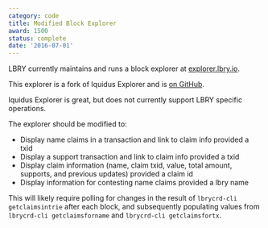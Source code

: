 ```yaml
---
category: code
title: Modified Block Explorer
award: 1500
status: complete
date: '2016-07-01'
---
```


LBRY currently maintains and runs a block explorer at [explorer.lbry.io](https://explorer.lbry.io).

This explorer is a fork of Iquidus Explorer and is [on GitHub](https://github.com/lbryio/lbry-explorer).

Iquidus Explorer is great, but does not currently support LBRY specific operations.

The explorer should be modified to:

- Display name claims in a transaction and link to claim info provided a txid
- Display a support transaction and link to claim info provided a txid
- Display claim information (name, claim txid, value, total amount, supports, and previous updates) provided a claim id
- Display information for contesting name claims provided a lbry name

This will likely require polling for changes in the result of `lbrycrd-cli getclaimsintrie` after each block, and subsequently populating values from `lbrycrd-cli getclaimsforname` and `lbrycrd-cli getclaimsfortx`.
